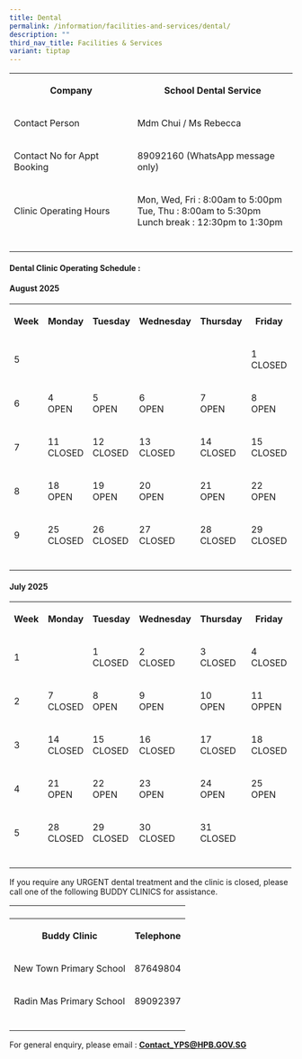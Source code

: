 ```yaml
---
title: Dental
permalink: /information/facilities-and-services/dental/
description: ""
third_nav_title: Facilities & Services
variant: tiptap
---
```

<table style="minWidth: 50px">
<colgroup>
<col>
<col>
</colgroup>
<tbody>
<tr>
<th rowspan="1" colspan="1">
<p>Company</p>
</th>
<th rowspan="1" colspan="1">
<p>School Dental Service</p>
</th>
</tr>
<tr>
<td rowspan="1" colspan="1">
<p>Contact Person</p>
</td>
<td rowspan="1" colspan="1">
<p>Mdm Chui / Ms Rebecca</p>
</td>
</tr>
<tr>
<td rowspan="1" colspan="1">
<p>Contact No for Appt Booking</p>
</td>
<td rowspan="1" colspan="1">
<p>89092160 (WhatsApp message only)</p>
</td>
</tr>
<tr>
<td rowspan="1" colspan="1">
<p>Clinic Operating Hours</p>
</td>
<td rowspan="1" colspan="1">
<p>Mon, Wed, Fri : 8:00am to 5:00pm
<br>Tue, Thu : 8:00am to 5:30pm
<br>Lunch break : 12:30pm to 1:30pm</p>
</td>
</tr>
<tr>
<td rowspan="1" colspan="1">
<p></p>
</td>
<td rowspan="1" colspan="1">
<p></p>
</td>
</tr>
</tbody>
</table>
<h4><strong>Dental Clinic Operating Schedule :</strong></h4>
<h4><strong>August 2025</strong></h4>
<table style="minWidth: 150px">
<colgroup>
<col>
<col>
<col>
<col>
<col>
<col>
</colgroup>
<tbody>
<tr>
<th rowspan="1" colspan="1">
<p>Week</p>
</th>
<th rowspan="1" colspan="1">
<p>Monday</p>
</th>
<th rowspan="1" colspan="1">
<p>Tuesday</p>
</th>
<th rowspan="1" colspan="1">
<p>Wednesday</p>
</th>
<th rowspan="1" colspan="1">
<p>Thursday</p>
</th>
<th rowspan="1" colspan="1">
<p>Friday</p>
</th>
</tr>
<tr>
<td rowspan="1" colspan="1">
<p>5</p>
</td>
<td rowspan="1" colspan="1">
<p></p>
</td>
<td rowspan="1" colspan="1">
<p></p>
</td>
<td rowspan="1" colspan="1">
<p></p>
</td>
<td rowspan="1" colspan="1">
<p></p>
</td>
<td rowspan="1" colspan="1">
<p>1
<br>CLOSED</p>
</td>
</tr>
<tr>
<td rowspan="1" colspan="1">
<p>6</p>
</td>
<td rowspan="1" colspan="1">
<p>4
<br>OPEN</p>
</td>
<td rowspan="1" colspan="1">
<p>5
<br>OPEN</p>
</td>
<td rowspan="1" colspan="1">
<p>6
<br>OPEN</p>
</td>
<td rowspan="1" colspan="1">
<p>7
<br>OPEN</p>
</td>
<td rowspan="1" colspan="1">
<p>8
<br>OPEN</p>
</td>
</tr>
<tr>
<td rowspan="1" colspan="1">
<p>7</p>
</td>
<td rowspan="1" colspan="1">
<p>11
<br>CLOSED</p>
</td>
<td rowspan="1" colspan="1">
<p>12
<br>CLOSED</p>
</td>
<td rowspan="1" colspan="1">
<p>13
<br>CLOSED</p>
</td>
<td rowspan="1" colspan="1">
<p>14
<br>CLOSED</p>
</td>
<td rowspan="1" colspan="1">
<p>15
<br>CLOSED</p>
</td>
</tr>
<tr>
<td rowspan="1" colspan="1">
<p>8</p>
</td>
<td rowspan="1" colspan="1">
<p>18
<br>OPEN</p>
</td>
<td rowspan="1" colspan="1">
<p>19
<br>OPEN</p>
</td>
<td rowspan="1" colspan="1">
<p>20
<br>OPEN</p>
</td>
<td rowspan="1" colspan="1">
<p>21
<br>OPEN</p>
</td>
<td rowspan="1" colspan="1">
<p>22
<br>OPEN</p>
</td>
</tr>
<tr>
<td rowspan="1" colspan="1">
<p>9</p>
</td>
<td rowspan="1" colspan="1">
<p>25
<br>CLOSED</p>
</td>
<td rowspan="1" colspan="1">
<p>26
<br>CLOSED</p>
</td>
<td rowspan="1" colspan="1">
<p>27
<br>CLOSED</p>
</td>
<td rowspan="1" colspan="1">
<p>28
<br>CLOSED</p>
</td>
<td rowspan="1" colspan="1">
<p>29
<br>CLOSED</p>
</td>
</tr>
<tr>
<td rowspan="1" colspan="1">
<p></p>
</td>
<td rowspan="1" colspan="1">
<p></p>
</td>
<td rowspan="1" colspan="1">
<p></p>
</td>
<td rowspan="1" colspan="1">
<p></p>
</td>
<td rowspan="1" colspan="1">
<p></p>
</td>
<td rowspan="1" colspan="1">
<p></p>
</td>
</tr>
</tbody>
</table>
<h4><strong>July 2025</strong></h4>
<table style="minWidth: 150px">
<colgroup>
<col>
<col>
<col>
<col>
<col>
<col>
</colgroup>
<tbody>
<tr>
<th rowspan="1" colspan="1">
<p>Week</p>
</th>
<th rowspan="1" colspan="1">
<p>Monday</p>
</th>
<th rowspan="1" colspan="1">
<p>Tuesday</p>
</th>
<th rowspan="1" colspan="1">
<p>Wednesday</p>
</th>
<th rowspan="1" colspan="1">
<p>Thursday</p>
</th>
<th rowspan="1" colspan="1">
<p>Friday</p>
</th>
</tr>
<tr>
<td rowspan="1" colspan="1">
<p>1</p>
</td>
<td rowspan="1" colspan="1">
<p></p>
</td>
<td rowspan="1" colspan="1">
<p>1
<br>CLOSED</p>
</td>
<td rowspan="1" colspan="1">
<p>2
<br>CLOSED</p>
</td>
<td rowspan="1" colspan="1">
<p>3
<br>CLOSED</p>
</td>
<td rowspan="1" colspan="1">
<p>4
<br>CLOSED</p>
</td>
</tr>
<tr>
<td rowspan="1" colspan="1">
<p>2</p>
</td>
<td rowspan="1" colspan="1">
<p>7
<br>CLOSED</p>
</td>
<td rowspan="1" colspan="1">
<p>8
<br>OPEN</p>
</td>
<td rowspan="1" colspan="1">
<p>9
<br>OPEN</p>
</td>
<td rowspan="1" colspan="1">
<p>10
<br>OPEN</p>
</td>
<td rowspan="1" colspan="1">
<p>11
<br>OPPEN</p>
</td>
</tr>
<tr>
<td rowspan="1" colspan="1">
<p>3</p>
</td>
<td rowspan="1" colspan="1">
<p>14
<br>CLOSED</p>
</td>
<td rowspan="1" colspan="1">
<p>15
<br>CLOSED</p>
</td>
<td rowspan="1" colspan="1">
<p>16
<br>CLOSED</p>
</td>
<td rowspan="1" colspan="1">
<p>17
<br>CLOSED</p>
</td>
<td rowspan="1" colspan="1">
<p>18
<br>CLOSED</p>
</td>
</tr>
<tr>
<td rowspan="1" colspan="1">
<p>4</p>
</td>
<td rowspan="1" colspan="1">
<p>21
<br>OPEN</p>
</td>
<td rowspan="1" colspan="1">
<p>22
<br>OPEN</p>
</td>
<td rowspan="1" colspan="1">
<p>23
<br>OPEN</p>
</td>
<td rowspan="1" colspan="1">
<p>24
<br>OPEN</p>
</td>
<td rowspan="1" colspan="1">
<p>25
<br>OPEN</p>
</td>
</tr>
<tr>
<td rowspan="1" colspan="1">
<p>5</p>
</td>
<td rowspan="1" colspan="1">
<p>28
<br>CLOSED</p>
</td>
<td rowspan="1" colspan="1">
<p>29
<br>CLOSED</p>
</td>
<td rowspan="1" colspan="1">
<p>30
<br>CLOSED</p>
</td>
<td rowspan="1" colspan="1">
<p>31
<br>CLOSED</p>
</td>
<td rowspan="1" colspan="1">
<p></p>
</td>
</tr>
<tr>
<td rowspan="1" colspan="1">
<p></p>
</td>
<td rowspan="1" colspan="1">
<p></p>
</td>
<td rowspan="1" colspan="1">
<p></p>
</td>
<td rowspan="1" colspan="1">
<p></p>
</td>
<td rowspan="1" colspan="1">
<p></p>
</td>
<td rowspan="1" colspan="1">
<p></p>
</td>
</tr>
</tbody>
</table>
<p></p>
<p>If you require any URGENT dental treatment and the clinic is closed, please
call one of the following BUDDY CLINICS for assistance.</p>
<table style="minWidth: 50px">
<colgroup>
<col>
<col>
</colgroup>
<tbody>
<tr>
<td rowspan="1" colspan="1">
<p></p>
</td>
<td rowspan="1" colspan="1">
<p></p>
</td>
</tr>
<tr>
<th rowspan="1" colspan="1">
<p>Buddy Clinic</p>
</th>
<th rowspan="1" colspan="1">
<p>Telephone</p>
</th>
</tr>
<tr>
<td rowspan="1" colspan="1">
<p>New Town Primary School</p>
</td>
<td rowspan="1" colspan="1">
<p>87649804</p>
</td>
</tr>
<tr>
<td rowspan="1" colspan="1">
<p>Radin Mas Primary School</p>
</td>
<td rowspan="1" colspan="1">
<p>89092397</p>
</td>
</tr>
<tr>
<td rowspan="1" colspan="1">
<p></p>
</td>
<td rowspan="1" colspan="1">
<p></p>
</td>
</tr>
</tbody>
</table>
<p></p>
<p>For general enquiry, please email : <strong><a href="mailto:Contact_YPS@HPB.GOV.SG" rel="noopener noreferrer nofollow" target="_blank">Contact_YPS@HPB.GOV.SG</a></strong>
</p>
<p></p>